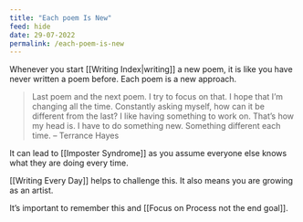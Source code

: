 ```yaml
---
title: "Each poem Is New"
feed: hide
date: 29-07-2022
permalink: /each-poem-is-new
---
```


Whenever you start [[Writing Index|writing]] a new poem, it is like you have never written a poem before. Each poem is a new approach.

> Last poem and the next poem. I try to focus on that. I hope that I’m changing all the time. Constantly asking myself, how can it be different from the last? I like having something to work on. That’s how my head is. I have to do something new. Something different each time.
> – Terrance Hayes

It can lead to [[Imposter Syndrome]] as you assume everyone else knows what they are doing every time.

[[Writing Every Day]] helps to challenge this. It also means you are growing as an artist.

It’s important to remember this and [[Focus on Process not the end goal]].

